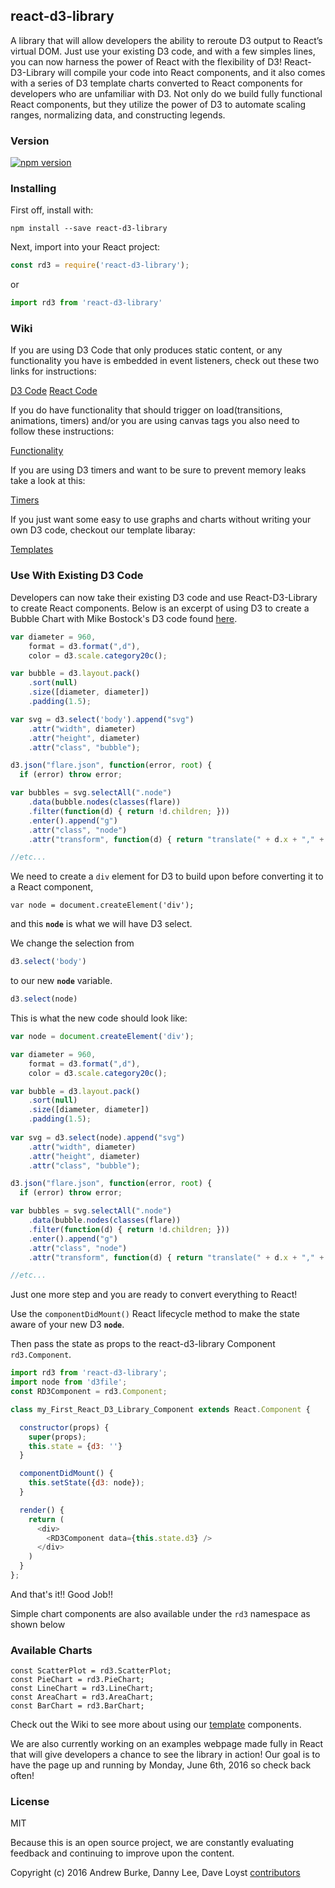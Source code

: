## react-d3-library
A library that will allow developers the ability to reroute D3 output to React’s virtual DOM. Just use your existing D3 code, and with a few simples lines, you can now harness the power of React with the flexibility of D3! React-D3-Library will compile your code into React components, and it also comes with a series of D3 template charts converted to React components for developers who are unfamiliar with D3. Not only do we build fully functional React components, but they utilize the power of D3 to automate scaling ranges, normalizing data, and constructing legends.

### Version
[![npm version](https://badge.fury.io/js/react-d3-library.png)](https://www.npmjs.com/package/react-d3-library)

### Installing

First off, install with:

`npm install --save react-d3-library`

Next, import into your React project:

```javascript
const rd3 = require('react-d3-library');
```

or 

```javascript
import rd3 from 'react-d3-library'
```
### Wiki

If you are using D3 Code that only produces static content, or any functionality you have is embedded in event listeners, check out these two links for instructions:

[D3 Code](https://github.com/react-d3-library/react-d3-library/wiki/D3-Code)
[React Code](https://github.com/react-d3-library/react-d3-library/wiki/React-Code)

If you do have functionality that should trigger on load(transitions, animations, timers) and/or you are using canvas tags you also need to follow these instructions:

[Functionality](https://github.com/react-d3-library/react-d3-library/wiki/Functionality)

If you are using D3 timers and want to be sure to prevent memory leaks take a look at this:

[Timers](https://github.com/react-d3-library/react-d3-library/wiki/Timers)

If you just want some easy to use graphs and charts without writing your own D3 code, checkout our template libaray:

[Templates](https://github.com/react-d3-library/react-d3-library/wiki/Templates)

### Use With Existing D3 Code

Developers can now take their existing D3 code and use React-D3-Library to create React components.
Below is an excerpt of using D3 to create a Bubble Chart with Mike Bostock's D3 code found [here](https://bl.ocks.org/mbostock/4063269).

```javascript
var diameter = 960,
    format = d3.format(",d"),
    color = d3.scale.category20c();

var bubble = d3.layout.pack()
    .sort(null)
    .size([diameter, diameter])
    .padding(1.5);

var svg = d3.select('body').append("svg")
    .attr("width", diameter)
    .attr("height", diameter)
    .attr("class", "bubble");

d3.json("flare.json", function(error, root) {
  if (error) throw error;

var bubbles = svg.selectAll(".node")
    .data(bubble.nodes(classes(flare))
    .filter(function(d) { return !d.children; }))
    .enter().append("g")
    .attr("class", "node")
    .attr("transform", function(d) { return "translate(" + d.x + "," + d.y + ")"; });

//etc...
```

We need to create a `div` element for D3 to build upon before
converting it to a React component,

`var node = document.createElement('div');`

and this **`node`** is what we will have D3 select.

We change the selection from 
```javascript
d3.select('body')
```
to our new **`node`** variable.
```javascript
d3.select(node)
```

This is what the new code should look like:

```javascript
var node = document.createElement('div');

var diameter = 960,
    format = d3.format(",d"),
    color = d3.scale.category20c();

var bubble = d3.layout.pack()
    .sort(null)
    .size([diameter, diameter])
    .padding(1.5);
    
var svg = d3.select(node).append("svg")
    .attr("width", diameter)
    .attr("height", diameter)
    .attr("class", "bubble");

d3.json("flare.json", function(error, root) {
  if (error) throw error;

var bubbles = svg.selectAll(".node")
    .data(bubble.nodes(classes(flare))
    .filter(function(d) { return !d.children; }))
    .enter().append("g")
    .attr("class", "node")
    .attr("transform", function(d) { return "translate(" + d.x + "," + d.y + ")"; });

//etc...
```

Just one more step and you are ready to convert everything to React!

Use the `componentDidMount()` React lifecycle method to make the state aware of your new D3 **`node`**. 

Then pass the state as props to the react-d3-library Component `rd3.Component`.

```javascript
import rd3 from 'react-d3-library';
import node from 'd3file';
const RD3Component = rd3.Component;

class my_First_React_D3_Library_Component extends React.Component {

  constructor(props) {
    super(props);
    this.state = {d3: ''}
  }

  componentDidMount() {
    this.setState({d3: node});
  }

  render() {
    return (
      <div>
        <RD3Component data={this.state.d3} />
      </div>
    )
  }
};
```
And that's it!! Good Job!!


Simple chart components are also available under the `rd3` namespace as shown below

### Available Charts

```
const ScatterPlot = rd3.ScatterPlot;
const PieChart = rd3.PieChart;
const LineChart = rd3.LineChart;
const AreaChart = rd3.AreaChart;
const BarChart = rd3.BarChart;
```

Check out the Wiki to see more about using our [template](https://github.com/react-d3-library/react-d3-library/wiki/Templates) components.

We are also currently working on an examples webpage made fully in React that will give developers a chance to see the library in action! Our goal is to have the page up and running by Monday, June 6th, 2016 so check back often!

### License
MIT

Because this is an open source project, we are constantly evaluating feedback and continuing to improve upon the content.

Copyright (c) 2016 Andrew Burke, Danny Lee, Dave Loyst [contributors](https://github.com/orgs/react-d3-library/people)

